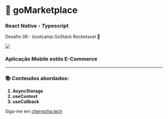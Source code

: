 # 📱 goMarketplace
###  React Native - Typescript  
Desafio 08 - bootcamp GoStack Rocketseat 🚀


![](go-marketplace.gif)

### Aplicação Mobile estilo E-Commerce 
<hr>
<h3> 📚 Conteudos abordados: </h3>
<strong>
<ol>
<li>AsyncStorage</li>
<li>useContext</li>
<li>useCallback</li>
</ol>
</strong>
Siga-me em <a href="http://chernicha.tech">chernicha.tech</a>
